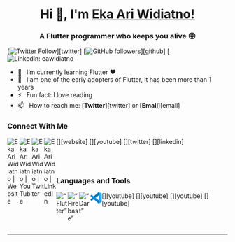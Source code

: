 <h1 align="center"> Hi 👋, I'm <a href="https://www.youtube.com/JohannesMilke?sub_confirmation=1">Eka Ari Widiatno!</a></h1>
<h3 align="center">A Flutter programmer who keeps you alive 😜</h3>

[![Twitter Follow](https://img.shields.io/twitter/follow/ekaa.widiatno?color=1DA1F2&label=Followers&logo=twitter&style=for-the-badge)][twitter]
[![GitHub followers](https://img.shields.io/github/followers/eawidiatno?logo=GitHub&style=for-the-badge)][github]
[![Linkedin: eawidiatno](https://img.shields.io/badge/-CONNECT-blue?style=for-the-badge&logo=Linkedin&link=https://www.linkedin.com/in/JohannesMilke/)

- 🌱 &ensp;I’m currently learning Flutter ❤️
- 🗿 &ensp;I am one of the early adopters of Flutter, it has been more than 1 years
- ⚡ &ensp;Fun fact: I love reading
- 📫 &ensp;How to reach me: [**Twitter**][twitter] or [**Email**][email]

### Connect With Me

[<img align="left" alt="Eka Ari Widiatno | Website" width="28px" src="https://firebasestorage.googleapis.com/v0/b/web-###/o/other%2Fsocial%2Fwebsite.png?alt=media" />][website]
[<img align="left" alt="Eka Ari Widiatno | YouTube" width="28px" src="https://firebasestorage.googleapis.com/v0/b/web-###/o/other%2Fsocial%2Fyoutube.png?alt=media" />][youtube]
[<img align="left" alt="Eka Ari Widiatno | Twitter" width="28px" src="https://firebasestorage.googleapis.com/v0/b/web-###/o/other%2Fsocial%2Ftwitter.png?alt=media" />][twitter]
[<img align="left" alt="Eka Ari Widiatno | LinkedIn" width="28px" src="https://firebasestorage.googleapis.com/v0/b/web-###/o/other%2Fsocial%2Flinkedin.png?alt=media" />][linkedin]

<!--[<img align="left" alt="Eka Ari Widiatno | Instagram" width="28px" src="https://firebasestorage.googleapis.com/v0/b/web-###/o/other%2Fsocial%2Finstagram.png?alt=media" />][instagram]
[<img align="left" alt="Eka Ari Widiatno | Facebook" width="28px" src="https://firebasestorage.googleapis.com/v0/b/web-###/o/other%2Fsocial%2Ffacebook.png?alt=media" />][facebook]
[<img align="left" alt="Eka Ari Widiatno | Medium" width="28px" src="https://firebasestorage.googleapis.com/v0/b/web-###/o/other%2Fsocial%2Fmedium.png?alt=media" />][medium] -->


<br />
<br />

### Languages and Tools
[<img align="left" alt=“Flutter” width="26px" src="https://www.vectorlogo.zone/logos/flutterio/flutterio-icon.svg" />][youtube]
[<img align="left" alt=“Firebase” width="26px" src="https://www.vectorlogo.zone/logos/firebase/firebase-icon.svg" />][youtube]
[<img align="left" alt=“Dart” width="26px" src="https://www.vectorlogo.zone/logos/dartlang/dartlang-icon.svg" />][youtube]
[<img align="left" alt=“Github” width="26px" src="https://raw.githubusercontent.com/github/explore/80688e429a7d4ef2fca1e82350fe8e3517d3494d/topics/visual-studio-code/visual-studio-code.png" />][youtube]



<br />
<br />

---


